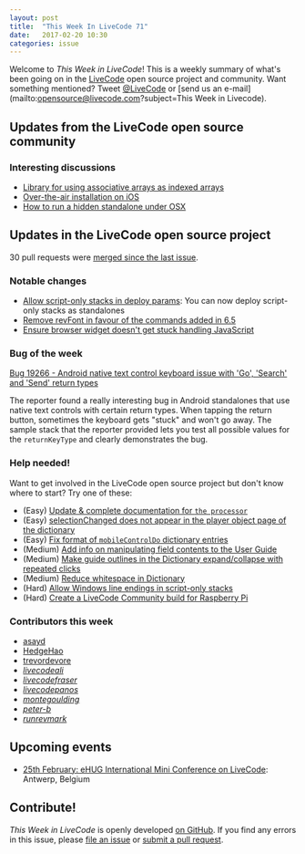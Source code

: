 ```yaml
---
layout: post
title:  "This Week In LiveCode 71"
date:   2017-02-20 10:30
categories: issue
---
```


Welcome to *This Week in LiveCode*!  This is a weekly summary of what's been
going on in the [LiveCode](https://livecode.com/) open source project and
community.  Want something mentioned?  Tweet
[@LiveCode](https://twitter.com/LiveCode) or
[send us an e-mail](mailto:opensource@livecode.com?subject=This Week in Livecode).

## Updates from the LiveCode open source community

<!---
### News & blog posts
-->

### Interesting discussions

- [Library for using associative arrays as indexed arrays](http://forums.livecode.com/viewtopic.php?f=108&t=28828)
- [Over-the-air installation on iOS](http://forums.livecode.com/viewtopic.php?f=49&t=28812)
- [How to run a hidden standalone under OSX](https://www.mail-archive.com/use-livecode@lists.runrev.com/msg82418.html)

## Updates in the LiveCode open source project

30 pull requests were [merged since the last issue](https://github.com/search?utf8=✓&q=org%3Alivecode+is%3Apublic+is%3Apr+is%3Amerged+merged%3A2017-02-13..2017-02-19&type=Issues&ref=searchresults).

### Notable changes

- [Allow script-only stacks in deploy params](https://github.com/livecode/livecode/pull/5182): You can now deploy script-only stacks as standalones
- [Remove revFont in favour of the commands added in 6.5](https://github.com/livecode/livecode/pull/4865)
- [Ensure browser widget doesn't get stuck handling JavaScript](https://github.com/livecode/livecode/pull/5119)

### Bug of the week

[Bug 19266 - Android native text control keyboard issue with 'Go', 'Search' and 'Send' return types](http://quality.livecode.com/show_bug.cgi?id=19266)

The reporter found a really interesting bug in Android standalones that use
native text controls with certain return types.  When tapping the return button,
sometimes the keyboard gets "stuck" and won't go away.  The sample stack that
the reporter provided lets you test all possible values for the `returnKeyType`
and clearly demonstrates the bug.

### Help needed!

Want to get involved in the LiveCode open source project but don't know where
to start?  Try one of these:

- (Easy) [Update & complete documentation for `the processor`](http://quality.livecode.com/show_bug.cgi?id=17974)
- (Easy) [selectionChanged does not appear in the player object page of the dictionary](http://quality.livecode.com/show_bug.cgi?id=19083)
- (Easy) [Fix format of `mobileControlDo` dictionary entries](http://quality.livecode.com/show_bug.cgi?id=17318)
- (Medium) [Add info on manipulating field contents to the User Guide](http://quality.livecode.com/show_bug.cgi?id=18990)
- (Medium) [Make guide outlines in the Dictionary expand/collapse with repeated clicks](http://quality.livecode.com/show_bug.cgi?id=18184)
- (Medium) [Reduce whitespace in Dictionary](http://quality.livecode.com/show_bug.cgi?id=18278)
- (Hard) [Allow Windows line endings in script-only stacks](http://quality.livecode.com/show_bug.cgi?id=17810)
- (Hard) [Create a LiveCode Community build for Raspberry Pi](http://forums.livecode.com/viewtopic.php?f=76&t=27912)

### Contributors this week

- [asayd](https://github.com/asayd)
- [HedgeHao](https://github.com/HedgeHao)
- [trevordevore](https://github.com/trevordevore)
- *[livecodeali](https://github.com/livecodeali)*
- *[livecodefraser](https://github.com/livecodefraser)*
- *[livecodepanos](https://github.com/livecodepanos)*
- *[montegoulding](https://github.com/montegoulding)*
- *[peter-b](https://github.com/peter-b)*
- *[runrevmark](https://github.com/runrevmark)*

## Upcoming events

- [25th February: eHUG International Mini Conference on LiveCode](http://economy-x-talk.com/conf): Antwerp, Belgium

## Contribute!

*This Week in LiveCode* is openly developed
[on GitHub](https://github.com/livecode/this-week-in-livecode).
If you find any errors in this issue, please
[file an issue](https://github.com/livecode/this-week-in-livecode/issues) or
[submit a pull request](https://github.com/livecode/this-week-in-livecode/pulls).
